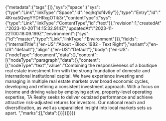 {"metadata":{"tags":[]},"sys":{"space":{"sys":{"type":"Link","linkType":"Space","id":"eojhq1xf4v9y"}},"type":"Entry","id":"4Krxa5QwgYYDHRxgOTik3r","contentType":{"sys":{"type":"Link","linkType":"ContentType","id":"text"}},"revision":1,"createdAt":"2023-10-20T14:15:32.914Z","updatedAt":"2023-11-22T00:18:09.199Z","environment":{"sys":{"id":"master","type":"Link","linkType":"Environment"}}},"fields":{"internalTitle":{"en-US":"About - Block 1982 - Text Right"},"variant":{"en-US":"default"},"align":{"en-US":"Default"},"body":{"en-US":{"nodeType":"document","data":{},"content":[{"nodeType":"paragraph","data":{},"content":[{"nodeType":"text","value":"Combining the responsiveness of a boutique real estate investment firm with the strong foundation of domestic and international institutional capital. We have experience investing and managing in multiple real estate markets over broad economic cycles, developing and refining a consistent investment approach. With a focus on income and driving value by employing active, property-level operating expertise, TA Realty seeks to deliver outsized performance and achieve attractive risk-adjusted returns for investors. Our national reach and diversification, as well as unparalleled insight into local markets sets us apart. ","marks":[],"data":{}}]}]}}}}